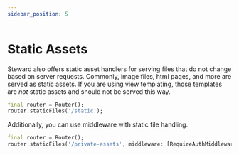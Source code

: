 ```yaml
---
sidebar_position: 5
---
```


# Static Assets

Steward also offers static asset handlers for serving files that do not change based on server requests. Commonly, image files, html pages, and more are served as static assets. If you are using view templating, those templates are _not_ static assets and should not be served this way.

```dart
final router = Router();
router.staticFiles('/static');
```

Additionally, you can use middleware with static file handling.

```dart
final router = Router();
router.staticFiles('/private-assets', middleware: [RequireAuthMiddleware]);
```
